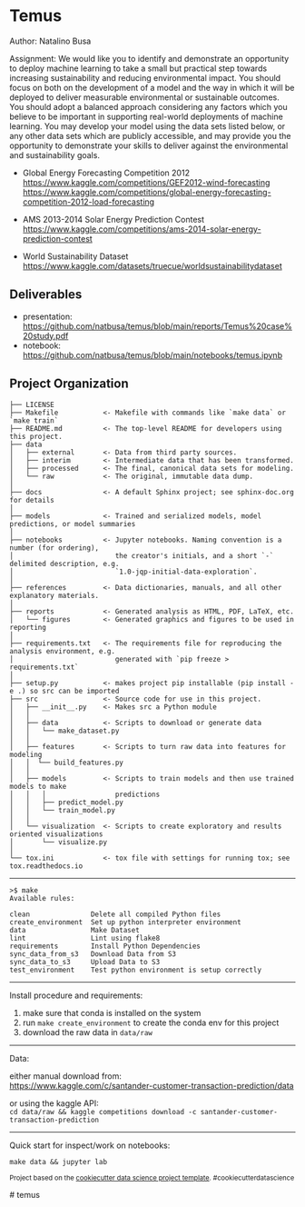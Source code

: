 Temus
==============================

Author: Natalino Busa

Assignment:
We would like you to identify and demonstrate an opportunity to deploy machine learning to take
a small but practical step towards increasing sustainability and reducing environmental impact.
You should focus on both on the development of a model and the way in which it will be deployed to deliver
measurable environmental or sustainable outcomes. You should adopt a balanced approach considering any factors
which you believe to be important in supporting real-world deployments of machine learning.
You may develop your model using the data sets listed below, or any other data sets which are publicly accessible,
and may provide you the opportunity to demonstrate your skills to deliver against the environmental and sustainability
goals.

- Global Energy Forecasting Competition 2012  
https://www.kaggle.com/competitions/GEF2012-wind-forecasting
https://www.kaggle.com/competitions/global-energy-forecasting-competition-2012-load-forecasting
  

- AMS 2013-2014 Solar Energy Prediction Contest  
https://www.kaggle.com/competitions/ams-2014-solar-energy-prediction-contest
  

- World Sustainability Dataset  
https://www.kaggle.com/datasets/truecue/worldsustainabilitydataset

## Deliverables
 
 - presentation: https://github.com/natbusa/temus/blob/main/reports/Temus%20case%20study.pdf
 - notebook: https://github.com/natbusa/temus/blob/main/notebooks/temus.ipynb
 

Project Organization
------------

    ├── LICENSE
    ├── Makefile           <- Makefile with commands like `make data` or `make train`
    ├── README.md          <- The top-level README for developers using this project.
    ├── data
    │   ├── external       <- Data from third party sources.
    │   ├── interim        <- Intermediate data that has been transformed.
    │   ├── processed      <- The final, canonical data sets for modeling.
    │   └── raw            <- The original, immutable data dump.
    │
    ├── docs               <- A default Sphinx project; see sphinx-doc.org for details
    │
    ├── models             <- Trained and serialized models, model predictions, or model summaries
    │
    ├── notebooks          <- Jupyter notebooks. Naming convention is a number (for ordering),
    │                         the creator's initials, and a short `-` delimited description, e.g.
    │                         `1.0-jqp-initial-data-exploration`.
    │
    ├── references         <- Data dictionaries, manuals, and all other explanatory materials.
    │
    ├── reports            <- Generated analysis as HTML, PDF, LaTeX, etc.
    │   └── figures        <- Generated graphics and figures to be used in reporting
    │
    ├── requirements.txt   <- The requirements file for reproducing the analysis environment, e.g.
    │                         generated with `pip freeze > requirements.txt`
    │
    ├── setup.py           <- makes project pip installable (pip install -e .) so src can be imported
    ├── src                <- Source code for use in this project.
    │   ├── __init__.py    <- Makes src a Python module
    │   │
    │   ├── data           <- Scripts to download or generate data
    │   │   └── make_dataset.py
    │   │
    │   ├── features       <- Scripts to turn raw data into features for modeling
    │   │  └── build_features.py
    │   │
    │   ├── models         <- Scripts to train models and then use trained models to make
    │   │   │                 predictions
    │   │   ├── predict_model.py
    │   │   └── train_model.py
    │   │
    │   └── visualization  <- Scripts to create exploratory and results oriented visualizations
    │       └── visualize.py
    │
    └── tox.ini            <- tox file with settings for running tox; see tox.readthedocs.io


--------

```
>$ make
Available rules:

clean               Delete all compiled Python files 
create_environment  Set up python interpreter environment 
data                Make Dataset 
lint                Lint using flake8 
requirements        Install Python Dependencies 
sync_data_from_s3   Download Data from S3 
sync_data_to_s3     Upload Data to S3 
test_environment    Test python environment is setup correctly 
```

--------
Install procedure and requirements:

 1. make sure that conda is installed on the system
 2. run `make create_environment` to create the conda env for this project 
 3. download the raw data in `data/raw`
    
--------
Data:

either manual download from:  
https://www.kaggle.com/c/santander-customer-transaction-prediction/data

or using the kaggle API:   
`cd data/raw && kaggle competitions download -c santander-customer-transaction-prediction`

--------
Quick start for inspect/work on notebooks:
```
make data && jupyter lab
```

<p><small>Project based on the <a target="_blank" href="https://drivendata.github.io/cookiecutter-data-science/">cookiecutter data science project template</a>. #cookiecutterdatascience</small></p>
# temus
